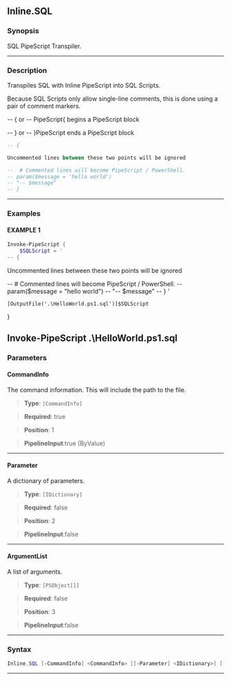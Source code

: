 
Inline.SQL
----------
### Synopsis
SQL PipeScript Transpiler.

---
### Description

Transpiles SQL with Inline PipeScript into SQL Scripts.

Because SQL Scripts only allow single-line comments, this is done using a pair of comment markers.
   
-- { or -- PipeScript{  begins a PipeScript block

-- } or -- }PipeScript  ends a PipeScript block

```SQL    
-- {

Uncommented lines between these two points will be ignored

--  # Commented lines will become PipeScript / PowerShell.
-- param($message = 'hello world')
-- "-- $message"
-- }
```

---
### Examples
#### EXAMPLE 1
```PowerShell
Invoke-PipeScript {
    $SQLScript = '    
-- {
```
Uncommented lines between these two points will be ignored

--  # Commented lines will become PipeScript / PowerShell.
-- param($message = "hello world")
-- "-- $message"
-- }
'

    [OutputFile('.\HelloWorld.ps1.sql')]$SQLScript
}

Invoke-PipeScript .\HelloWorld.ps1.sql
---
### Parameters
#### **CommandInfo**

The command information.  This will include the path to the file.



> **Type**: ```[CommandInfo]```

> **Required**: true

> **Position**: 1

> **PipelineInput**:true (ByValue)



---
#### **Parameter**

A dictionary of parameters.



> **Type**: ```[IDictionary]```

> **Required**: false

> **Position**: 2

> **PipelineInput**:false



---
#### **ArgumentList**

A list of arguments.



> **Type**: ```[PSObject[]]```

> **Required**: false

> **Position**: 3

> **PipelineInput**:false



---
### Syntax
```PowerShell
Inline.SQL [-CommandInfo] <CommandInfo> [[-Parameter] <IDictionary>] [[-ArgumentList] <PSObject[]>] [<CommonParameters>]
```
---



